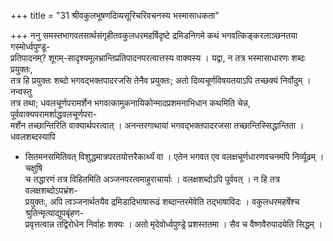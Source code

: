 +++
title = "31 श्रीवकुलभूषणदिव्यसूरिचरिवचनस्य भस्मासाधकता"

+++
ननु समस्तभागवतसार्थसंगृहीतवकुलधरमहर्षिदृष्टे द्रमिडनिगमे कथं भगवत्किङ्करलाञ्छनतया गस्मोर्ध्वपुण्डू-  
प्रतिपादनम्? शूगम्-सादृश्यमूलभ्रान्तिप्रतिपादनपरत्वात्तस्य वाक्यस्य । यद्वा, न तत्र भस्मासाधारणः शब्दः प्रयुक्तः,  
तत्र हि प्रयुक्तः शब्दो भगवद्भक्तपादरजसि तेनैव प्रयुक्तः; अतो दिव्यचूर्णविषयतयाऽपि तच्छक्यं निर्वोदुम् । नन्वस्तु  
तत्र तथा; धवलचूर्णपरामर्शेन भगवत्कामुकनायिकोन्मादप्रशमनाभिधान कथमिति चेन्न, पूर्ववाक्यपरामर्शाद्धवलचूर्णपरा-  
मर्शेन तच्छान्तिरिति वाक्यार्थपरत्वात् । अनन्तरगाथायां भगवद्भक्तपादरजसा तच्छान्तिस्सिद्धान्तिता । धवलशब्दस्यापि  
* सितमनसमितिवत् विशुद्धमात्रपरतयोत्तरैकार्थ्यं वा । एतेन भगवत एव वलक्षचूर्णधारणवचनमपि निर्व्यूढम् । चक्षुषि  
च तद्धारणं तत्र विहितमिति अञ्जनपरत्वमाहुराचार्याः । वलक्षशब्दोऽपि पूर्ववत् । न हि तत्र वलक्षशब्दोऽपभ्रंश-  
प्रयुक्तः, अपि त्वञ्जनार्थतयैव द्रमिडादिभाषारूढं शब्दान्तरमेवेति तद्भाषाविदः । वकुलधरमहर्षेश्च श्रुतिन्मृत्याद्युपबृंहण-  
प्रवृत्तत्वान्न तद्विरोधेन निर्वाहः शक्यः । अतो मृदेवोर्ध्वपुण्ड्रे प्रशस्ततमा । सैव च वैष्णवैरुपादयेति सिद्धम् ।